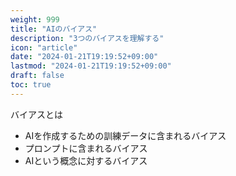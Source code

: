 ```yaml
---
weight: 999
title: "AIのバイアス"
description: "3つのバイアスを理解する"
icon: "article"
date: "2024-01-21T19:19:52+09:00"
lastmod: "2024-01-21T19:19:52+09:00"
draft: false
toc: true
---
```


バイアスとは

- AIを作成するための訓練データに含まれるバイアス
- プロンプトに含まれるバイアス
- AIという概念に対するバイアス